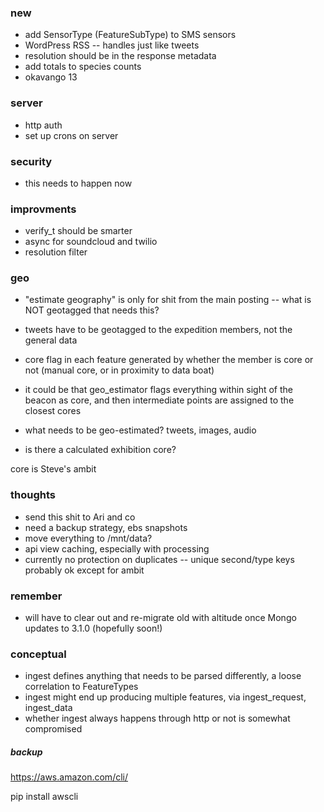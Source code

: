 ### new
- add SensorType (FeatureSubType) to SMS sensors
- WordPress RSS -- handles just like tweets
- resolution should be in the response metadata
- add totals to species counts
- okavango 13

### server
- http auth
- set up crons on server

### security
- this needs to happen now

### improvments
- verify_t should be smarter
- async for soundcloud and twilio
- resolution filter


### geo
- "estimate geography" is only for shit from the main posting -- what is NOT geotagged that needs this?
- tweets have to be geotagged to the expedition members, not the general data
- core flag in each feature generated by whether the member is core or not
(manual core, or in proximity to data boat)

- it could be that geo_estimator flags everything within sight of the beacon as core, and then intermediate points are assigned to the closest cores

- what needs to be geo-estimated?
tweets, images, audio

- is there a calculated exhibition core?

core is Steve's ambit


### thoughts
- send this shit to Ari and co
- need a backup strategy, ebs snapshots
- move everything to /mnt/data?
- api view caching, especially with processing
- currently no protection on duplicates -- unique second/type keys probably ok except for ambit

### remember
- will have to clear out and re-migrate old with altitude once Mongo updates to 3.1.0 (hopefully soon!)



### conceptual
- ingest defines anything that needs to be parsed differently, a loose correlation to FeatureTypes
- ingest might end up producing multiple features, via ingest_request, ingest_data
- whether ingest always happens through http or not is somewhat compromised


##### backup

https://aws.amazon.com/cli/

pip install awscli


